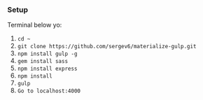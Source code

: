 ### Setup

Terminal below yo:

1. `cd ~`
2. `git clone https://github.com/sergev6/materialize-gulp.git`
2. `npm install gulp -g`
3. `gem install sass`
4. `npm install express`
4. `npm install`
5. `gulp`
6. `Go to localhost:4000`
